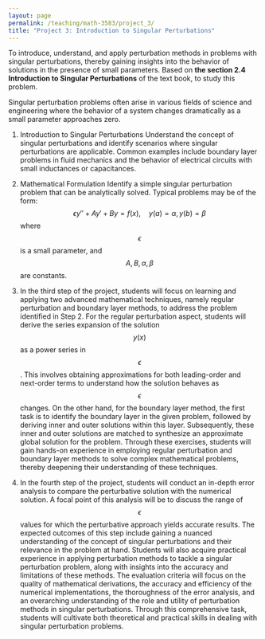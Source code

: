 ```yaml
---
layout: page
permalink: /teaching/math-3583/project_3/
title: "Project 3: Introduction to Singular Perturbations"
---
```

To introduce, understand, and apply perturbation methods in problems with singular perturbations, thereby gaining insights into the behavior of solutions in the presence of small parameters.
Based on **the section 2.4 Introduction to Singular Perturbations** of the text book, to study this problem.

Singular perturbation problems often arise in various fields of science and engineering where the behavior of a system changes dramatically as a small parameter approaches zero.

1. Introduction to Singular Perturbations
Understand the concept of singular perturbations and identify scenarios where singular perturbations are applicable. Common examples include boundary layer problems in fluid mechanics and the behavior of electrical circuits with small inductances or capacitances.

2. Mathematical Formulation
Identify a simple singular perturbation problem that can be analytically solved. Typical problems may be of the form:
$$
\epsilon y'' + A y' + By = f(x), \quad y(a) = \alpha, \, y(b) = \beta
$$
where $$ \epsilon $$ is a small parameter, and $$ A, B, \alpha, \beta $$ are constants. 

3. In the third step of the project, students will focus on learning and applying two advanced mathematical techniques, namely regular perturbation and boundary layer methods, to address the problem identified in Step 2. For the regular perturbation aspect, students will derive the series expansion of the solution $$ y(x) $$ as a power series in $$ \epsilon $$. This involves obtaining approximations for both leading-order and next-order terms to understand how the solution behaves as $$ \epsilon $$ changes. On the other hand, for the boundary layer method, the first task is to identify the boundary layer in the given problem, followed by deriving inner and outer solutions within this layer. Subsequently, these inner and outer solutions are matched to synthesize an approximate global solution for the problem. Through these exercises, students will gain hands-on experience in employing regular perturbation and boundary layer methods to solve complex mathematical problems, thereby deepening their understanding of these techniques.

4. In the fourth step of the project, students will conduct an in-depth error analysis to compare the perturbative solution with the numerical solution. A focal point of this analysis will be to discuss the range of $$ \epsilon $$ values for which the perturbative approach yields accurate results. The expected outcomes of this step include gaining a nuanced understanding of the concept of singular perturbations and their relevance in the problem at hand. Students will also acquire practical experience in applying perturbation methods to tackle a singular perturbation problem, along with insights into the accuracy and limitations of these methods. The evaluation criteria will focus on the quality of mathematical derivations, the accuracy and efficiency of the numerical implementations, the thoroughness of the error analysis, and an overarching understanding of the role and utility of perturbation methods in singular perturbations. Through this comprehensive task, students will cultivate both theoretical and practical skills in dealing with singular perturbation problems.

